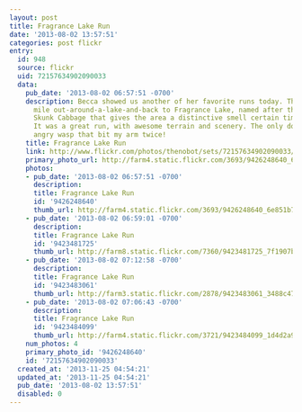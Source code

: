 ```yaml
---
layout: post
title: Fragrance Lake Run
date: '2013-08-02 13:57:51'
categories: post flickr
entry:
  id: 948
  source: flickr
  uid: 72157634902090033
  data:
    pub_date: '2013-08-02 06:57:51 -0700'
    description: Becca showed us another of her favorite runs today. This was a 5.6
      mile out-around-a-lake-and-back to Fragrance Lake, named after the common local
      Skunk Cabbage that gives the area a distinctive smell certain times of the year.
      It was a great run, with awesome terrain and scenery. The only downer was an
      angry wasp that bit my arm twice!
    title: Fragrance Lake Run
    link: http://www.flickr.com/photos/thenobot/sets/72157634902090033/
    primary_photo_url: http://farm4.static.flickr.com/3693/9426248640_6e851b7d38_m.jpg
    photos:
    - pub_date: '2013-08-02 06:57:51 -0700'
      description: 
      title: Fragrance Lake Run
      id: '9426248640'
      thumb_url: http://farm4.static.flickr.com/3693/9426248640_6e851b7d38_s.jpg
    - pub_date: '2013-08-02 06:59:01 -0700'
      description: 
      title: Fragrance Lake Run
      id: '9423481725'
      thumb_url: http://farm8.static.flickr.com/7360/9423481725_7f1907b519_s.jpg
    - pub_date: '2013-08-02 07:12:58 -0700'
      description: 
      title: Fragrance Lake Run
      id: '9423483061'
      thumb_url: http://farm3.static.flickr.com/2878/9423483061_3488c47f98_s.jpg
    - pub_date: '2013-08-02 07:06:43 -0700'
      description: 
      title: Fragrance Lake Run
      id: '9423484099'
      thumb_url: http://farm4.static.flickr.com/3721/9423484099_1d4d2a9f9f_s.jpg
    num_photos: 4
    primary_photo_id: '9426248640'
    id: '72157634902090033'
  created_at: '2013-11-25 04:54:21'
  updated_at: '2013-11-25 04:54:21'
  pub_date: '2013-08-02 13:57:51'
  disabled: 0
---
```

